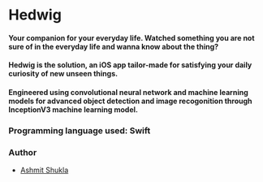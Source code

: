 # Hedwig

#### Your companion for your everyday life. Watched something you are not sure of in the everyday life and wanna know about the thing? 

#### Hedwig is the solution, an iOS app tailor-made for satisfying your daily curiosity of new unseen things.

#### Engineered using convolutional neural network and machine learning models for advanced object detection and image recogonition through InceptionV3 machine learning model.

### Programming language used: Swift

### Author
- [Ashmit Shukla](https://github.com/AshmiShukla)